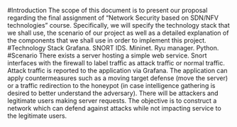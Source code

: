 #Introduction
The scope of this document is to present our proposal regarding the final assignment of “Network Security based on SDN/NFV technologies” course. Specifically, we will specify the technology stack that we shall use, the scenario of our project as well as a detailed explanation of the components that we shall use in order to implement this project.
#Technology Stack
Grafana.
SNORT IDS.
Mininet.
Ryu manager.
Python.
#Scenario
There exists a server hosting a simple web service. Snort interfaces with the firewall to label traffic as attack traffic or normal traffic. Attack traffic is reported to the application via Grafana. The application can apply countermeasures such as a moving target defense (move the server) or a traffic redirection to the honeypot (in case intelligence gathering is desired to better understand the adversary). There will be attackers and legitimate users making server requests. The objective is to construct a network which can defend against attacks while not impacting service to the legitimate users. 
